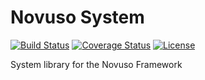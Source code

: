 # Novuso System

[![Build Status](https://travis-ci.org/novuso/system.svg?branch=master)](https://travis-ci.org/novuso/system)
[![Coverage Status](https://coveralls.io/repos/github/novuso/system/badge.svg?branch=master)](https://coveralls.io/github/novuso/system?branch=master)
[![License](https://poser.pugx.org/novuso/system/license)](https://packagist.org/packages/novuso/system)

System library for the Novuso Framework

